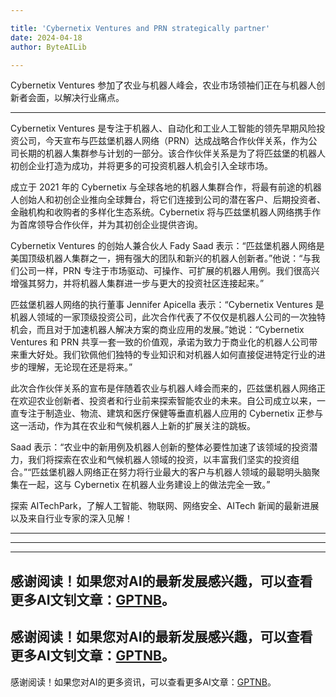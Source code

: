 ```yaml
---

title: 'Cybernetix Ventures and PRN strategically partner'
date: 2024-04-18
author: ByteAILib

---
```


Cybernetix Ventures 参加了农业与机器人峰会，农业市场领袖们正在与机器人创新者会面，以解决行业痛点。

---
 Cybernetix Ventures 是专注于机器人、自动化和工业人工智能的领先早期风险投资公司，今天宣布与匹兹堡机器人网络（PRN）达成战略合作伙伴关系，作为公司长期的机器人集群参与计划的一部分。该合作伙伴关系是为了将匹兹堡的机器人初创企业打造为成功，并将更多的可投资机器人机会引入全球市场。

成立于 2021 年的 Cybernetix 与全球各地的机器人集群合作，将最有前途的机器人创始人和初创企业推向全球舞台，将它们连接到公司的潜在客户、后期投资者、金融机构和收购者的多样化生态系统。Cybernetix 将与匹兹堡机器人网络携手作为首席领导合作伙伴，并为其初创企业提供咨询。

Cybernetix Ventures 的创始人兼合伙人 Fady Saad 表示：“匹兹堡机器人网络是美国顶级机器人集群之一，拥有强大的团队和新兴的机器人创新者。”他说：“与我们公司一样，PRN 专注于市场驱动、可操作、可扩展的机器人用例。我们很高兴增强其努力，并将机器人集群进一步与更大的投资社区连接起来。”

匹兹堡机器人网络的执行董事 Jennifer Apicella 表示：“Cybernetix Ventures 是机器人领域的一家顶级投资公司，此次合作代表了不仅仅是机器人公司的一次独特机会，而且对于加速机器人解决方案的商业应用的发展。”她说：“Cybernetix Ventures 和 PRN 共享一套一致的价值观，承诺为致力于商业化的机器人公司带来重大好处。我们钦佩他们独特的专业知识和对机器人如何直接促进特定行业的进步的理解，无论现在还是将来。”

此次合作伙伴关系的宣布是伴随着农业与机器人峰会而来的，匹兹堡机器人网络正在欢迎农业创新者、投资者和行业前来探索智能农业的未来。自公司成立以来，一直专注于制造业、物流、建筑和医疗保健等垂直机器人应用的 Cybernetix 正参与这一活动，作为其在农业和气候机器人上新的扩展关注的跳板。

Saad 表示：“农业中的新用例及机器人创新的整体必要性加速了该领域的投资潜力，我们将探索在农业和气候机器人领域的投资，以丰富我们坚实的投资组合。”“匹兹堡机器人网络正在努力将行业最大的客户与机器人领域的最聪明头脑聚集在一起，这与 Cybernetix 在机器人业务建设上的做法完全一致。”

探索 AITechPark，了解人工智能、物联网、网络安全、AITech 新闻的最新进展以及来自行业专家的深入见解！

---
---

---
感谢阅读！如果您对AI的最新发展感兴趣，可以查看更多AI文钊文章：[GPTNB](https://gptnb.com)。
---
感谢阅读！如果您对AI的最新发展感兴趣，可以查看更多AI文钊文章：[GPTNB](https://gptnb.com)。
---
感谢阅读！如果您对AI的更多资讯，可以查看更多AI文章：[GPTNB](https://gptnb.com)。